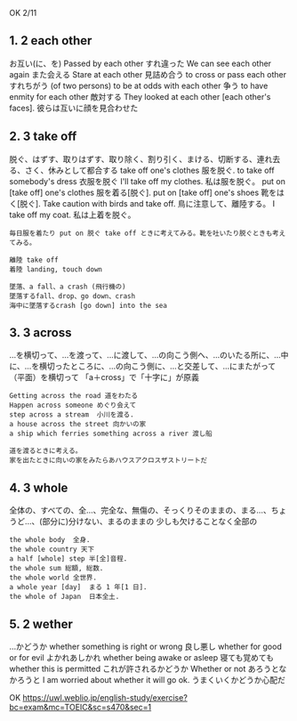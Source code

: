 OK 2/11

## 1. 2 each other
  お互い(に、を)
    Passed by each other  すれ違った
    We can see each other again また会える
    Stare at each other 見詰め合う
    to cross or pass each other すれちがう
    (of two persons) to be at odds with each other  争う
    to have enmity for each other 敵対する
    They looked at each other [each other's faces]. 彼らは互いに顔を見合わせた
## 2. 3 take off
  脱ぐ、はずす、取りはずす、取り除く、割り引く、まける、切断する、連れ去る、さく、休みとして都合する
    take off one's clothes  服を脱ぐ.
    to take off somebody's dress  衣服を脱ぐ
    I'll take off my clothes. 私は服を脱ぐ。
    put on [take off] one's clothes 服を着る[脱ぐ].
    put on [take off] one's shoes 靴をはく[脱ぐ].
    Take caution with birds and take off. 鳥に注意して、離陸する。
    I take off my coat. 私は上着を脱ぐ。

    毎日服を着たり put on 脱ぐ take off ときに考えてみる。靴を吐いたり脱ぐときも考えてみる。

    離陸 take off
    着陸 landing, touch down

    墜落、a fall、a crash (飛行機の)
    墜落するfall、drop、go down、crash
    海中に墜落するcrash [go down] into the sea
## 3. 3 across
  …を横切って、…を渡って、…に渡して、…の向こう側へ、…のいたる所に、…中に、…を横切ったところに、…の向こう側に、…と交差して、…にまたがって
    （平面）を横切って
    「a＋cross」で「十字に」が原義

    Getting across the road 道をわたる
    Happen across someone めぐり会えて
    step across a stream  小川を渡る.
    a house across the street 向かいの家
    a ship which ferries something across a river 渡し船

    道を渡るときに考える。
    家を出たときに向いの家をみたらあハウスアクロスザストリートだ
## 4. 3 whole
  全体の、すべての、全…、完全な、無傷の、そっくりそのままの、まる…、ちょうど…、(部分に)分けない、まるのままの
  少しも欠けることなく全部の

    the whole body  全身.
    the whole country 天下
    a half [whole] step 半[全]音程.
    the whole sum 総額, 総数.
    the whole world 全世界.
    a whole year [day]  まる 1 年[1 日].
    the whole of Japan  日本全土.
## 5. 2 wether
  …かどうか
    whether something is right or wrong	良し悪し
    whether for good or for evil	よかれあしかれ
    whether being awake or asleep	寝ても覚めても
    whether this is permitted	これが許されるかどうか
    Whether or not	あろうとなかろうと
    I am worried about whether it will go ok.	うまくいくかどうか心配だ

OK
https://uwl.weblio.jp/english-study/exercise?bc=exam&mc=TOEIC&sc=s470&sec=1

